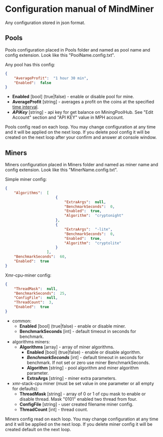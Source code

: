 # Сonfiguration manual of MindMiner
Any configuration stored in json format.

## Pools
Pools configuration placed in Pools folder and named as pool name and config extension.
Look like this "PoolName.config.txt".

Any pool has this config:
```json
{
    "AverageProfit":  "1 hour 30 min",
    "Enabled":  false
}
```

* **Enabled** [bool] (true|false) - enable or disable pool for mine.
* **AverageProfit** [string] - averages a profit on the coins at the specified [time interval](https://github.com/Quake4/HumanInterval/blob/master/README.md).
* ***APiKey*** [string] - api key for get balance on MiningPoolHub. See "Edit Account" section and "API KEY" value in MPH account.

Pools config read on each loop. You may change configuration at any time and it will be applied on the next loop. If you delete pool config it will be created on the next loop after your confirm and answer at console window.

## Miners
Miners configuration placed in Miners folder and named as miner name and config extension.
Look like this "MinerName.config.txt".

Simple miner config:
```json
{
    "Algorithms":  [
                       {
                           "ExtraArgs":  null,
                           "BenchmarkSeconds":  0,
                           "Enabled":  true,
                           "Algorithm":  "cryptonight"
                       },
                       {
                           "ExtraArgs":  "-lite",
                           "BenchmarkSeconds":  0,
                           "Enabled":  true,
                           "Algorithm":  "cryptolite"
                       }
                   ],
    "BenchmarkSeconds":  60,
    "Enabled":  true
}
```

Xmr-cpu-miner config:
```json
{
    "ThreadMask":  null,
    "BenchmarkSeconds":  25,
    "ConfigFile":  null,
    "ThreadCount":  3,
    "Enabled":  true
}
```

* common:
    * **Enabled** [bool] (true|false) - enable or disable miner.
    * **BenchmarkSeconds** [int] - default timeout in seconds for benchmark.
* algorithms miners:
    * **Algorithms** [array] - array of miner algorithms.
        * **Enabled** [bool] (true|false) - enable or disable algorithm.
        * ***BenchmarkSeconds*** [int] - default timeout in seconds for benchmark. If not set or zero use miner BenchmarkSeconds.
        * **Algorithm** [string] - pool algorithm and miner algorithm parameter.
        * **ExtraArgs** [string] - miner extra parameters.
* xmr-stack-cpu miner (must be set value in one parameter or all empty for defaults):
    * **ThreadMask** [string] - array of 0 or 1 of cpu mask to enable or disable thread. Mask "0101" enabled two thread from four.
    * **ConfigFile** [string] - user created filename miner config.
    * **ThreadCount** [int] - thread count.

Miners config read on each loop. You may change configuration at any time and it will be applied on the next loop. If you delete miner config it will be created default on the next loop.

